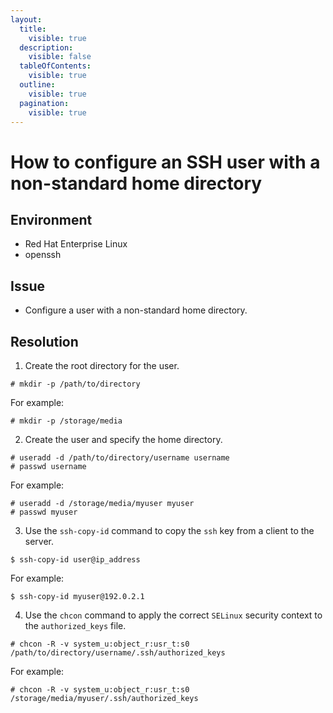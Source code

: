 ```yaml
---
layout:
  title:
    visible: true
  description:
    visible: false
  tableOfContents:
    visible: true
  outline:
    visible: true
  pagination:
    visible: true
---
```


# How to configure an SSH user with a non-standard home directory

## Environment

* Red Hat Enterprise Linux
* openssh

## Issue

* Configure a user with a non-standard home directory.

## Resolution

1. Create the root directory for the user.

```
# mkdir -p /path/to/directory
```

For example:

```
# mkdir -p /storage/media
```

2. Create the user and specify the home directory.

```
# useradd -d /path/to/directory/username username
# passwd username
```

For example:

```
# useradd -d /storage/media/myuser myuser
# passwd myuser
```

3. Use the `ssh-copy-id` command to copy the `ssh` key from a client to the server.

```
$ ssh-copy-id user@ip_address
```

For example:

```
$ ssh-copy-id myuser@192.0.2.1
```

4. Use the `chcon` command to apply the correct `SELinux` security context to the `authorized_keys` file.

```
# chcon -R -v system_u:object_r:usr_t:s0 /path/to/directory/username/.ssh/authorized_keys
```

For example:

```
# chcon -R -v system_u:object_r:usr_t:s0 /storage/media/myuser/.ssh/authorized_keys
```
